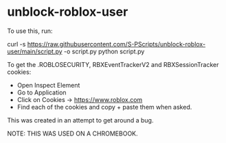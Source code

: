 # unblock-roblox-user
To use this, run:

curl -s https://raw.githubusercontent.com/S-PScripts/unblock-roblox-user/main/script.py -o script.py
python script.py

To get the .ROBLOSECURITY, RBXEventTrackerV2 and RBXSessionTracker cookies:
- Open Inspect Element
- Go to Application
- Click on Cookies -> https://www.roblox.com
- Find each of the cookies and copy + paste them when asked.

This was created in an attempt to get around a bug.

NOTE: THIS WAS USED ON A CHROMEBOOK.
